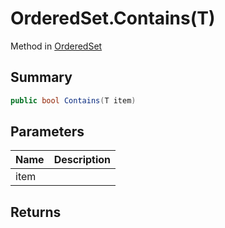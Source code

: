 # OrderedSet.Contains(T)

Method in [OrderedSet](/api/csharp/yarn.compiler.upgrader.orderedset.md)

## Summary



```csharp
public bool Contains(T item)
```

## Parameters

|Name|Description|
|:---|:---|
|item||

## Returns



